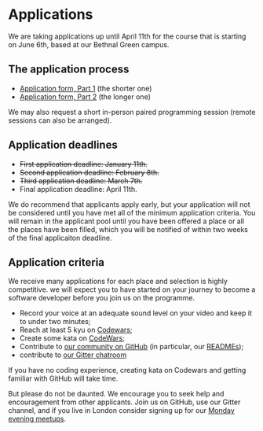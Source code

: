 # Applications

We are taking applications up until April 11th for the course that is starting on June 6th, based at our Bethnal Green campus.

## The application process

+ [Application form, Part 1](apply1.html) (the shorter one)
+ [Application form, Part 2](apply2.html) (the longer one)

We may also request a short in-person paired programming session (remote sessions can also be arranged).

## Application deadlines

+ ~~First application deadline: January 11th.~~
+ ~~Second application deadline: February 8th.~~
+ ~~Third application deadline: March 7th.~~
+ Final application deadline: April 11th.

We do recommend that applicants apply early, but your application will not be considered until you have met all of the minimum application criteria. You will remain in the applicant pool until you have been offered a place or all the places have been filled, which you will be notified of within two weeks of the final applicaiton deadline.

## Application criteria

We receive many applications for each place and selection is highly competitive. we will expect you to have started on your journey to become a software developer before you join us on the programme.

+ Record your voice at an adequate sound level on your video and keep it to under two minutes;
+ Reach at least 5 kyu on [Codewars](http://www.codewars.com/?language=javascript);
+ Create some kata on [CodeWars](http://www.codewars.com/kata/new);
+ Contribute to [our community on GitHub](https://github.com/codingforeveryone)
(in particular, our [READMEs](https://github.com/codingforeveryone/READMEs));
+ contribute to [our Gitter chatroom](https://gitter.im/codingforeveryone)

If you have no coding experience, creating kata on Codewars and getting familiar with GitHub will take time.

But please do not be daunted. We encourage you to seek help and encouragement from other applicants. Join us on GitHub, use our Gitter channel, and if you live in London consider signing up for our [Monday evening meetups](http://www.meetup.com/founderscoders/).
